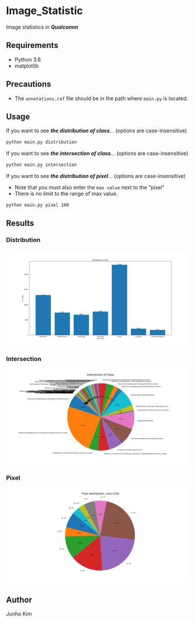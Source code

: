 # Image_Statistic
Image statistics in ***Qualcomm***

## Requirements
* Python 3.6
* matplotlib

## Precautions
* The `annotations.raf` file should be in the path where `main.py` is located.

## Usage
If you want to see ***the distribution of class***... (options are case-insensitive)
```bash
python main.py distribution
```

If you want to see ***the intersection of class***... (options are case-insensitive)
```bash
python main.py intersection
```

If you want to see ***the distribution of pixel***... (options are case-insensitive)
* Note that you must also enter the `max value` next to the "pixel"
* There is no limit to the range of`max value.
```bash
python main.py pixel 100
```

## Results
### Distribution
![Distribution](./assests/distribution.png)

### Intersection
![Intersection](./assests/intersection.png)

### Pixel
![Pixel](./assests/pixel.png)

## Author
Junho Kim
